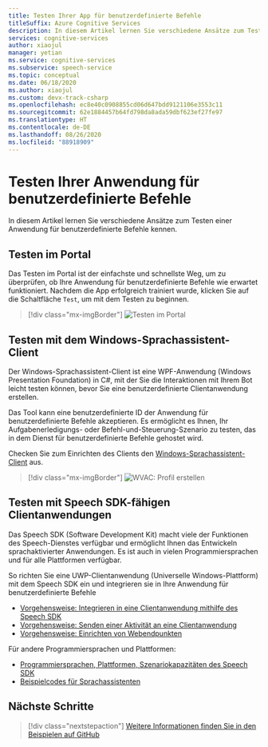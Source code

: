 ```yaml
---
title: Testen Ihrer App für benutzerdefinierte Befehle
titleSuffix: Azure Cognitive Services
description: In diesem Artikel lernen Sie verschiedene Ansätze zum Testen einer Anwendung für benutzerdefinierte Befehle kennen.
services: cognitive-services
author: xiaojul
manager: yetian
ms.service: cognitive-services
ms.subservice: speech-service
ms.topic: conceptual
ms.date: 06/18/2020
ms.author: xiaojul
ms.custom: devx-track-csharp
ms.openlocfilehash: ec8e40c0908855cd06d647bdd9121106e3553c11
ms.sourcegitcommit: 62e1884457b64fd798da8ada59dbf623ef27fe97
ms.translationtype: HT
ms.contentlocale: de-DE
ms.lasthandoff: 08/26/2020
ms.locfileid: "88918909"
---
```

# <a name="test-your-custom-commands-application"></a>Testen Ihrer Anwendung für benutzerdefinierte Befehle

In diesem Artikel lernen Sie verschiedene Ansätze zum Testen einer Anwendung für benutzerdefinierte Befehle kennen.

## <a name="test-in-the-portal"></a>Testen im Portal

Das Testen im Portal ist der einfachste und schnellste Weg, um zu überprüfen, ob Ihre Anwendung für benutzerdefinierte Befehle wie erwartet funktioniert. Nachdem die App erfolgreich trainiert wurde, klicken Sie auf die Schaltfläche `Test`, um mit dem Testen zu beginnen.

> [!div class="mx-imgBorder"]
> ![Testen im Portal](media/custom-commands/create-basic-test-chat.png)

## <a name="test-with-windows-voice-assistant-client"></a>Testen mit dem Windows-Sprachassistent-Client

Der Windows-Sprachassistent-Client ist eine WPF-Anwendung (Windows Presentation Foundation) in C#, mit der Sie die Interaktionen mit Ihrem Bot leicht testen können, bevor Sie eine benutzerdefinierte Clientanwendung erstellen.

Das Tool kann eine benutzerdefinierte ID der Anwendung für benutzerdefinierte Befehle akzeptieren. Es ermöglicht es Ihnen, Ihr Aufgabenerledigungs- oder Befehl-und-Steuerung-Szenario zu testen, das in dem Dienst für benutzerdefinierte Befehle gehostet wird.

Checken Sie zum Einrichten des Clients den [Windows-Sprachassistent-Client](https://github.com/Azure-Samples/Cognitive-Services-Voice-Assistant/tree/master/clients/csharp-wpf) aus.

> [!div class="mx-imgBorder"]
> ![WVAC: Profil erstellen](media/custom-commands/conversation.png)

## <a name="test-with-speech-sdk-enabled-client-applications"></a>Testen mit Speech SDK-fähigen Clientanwendungen 
Das Speech SDK (Software Development Kit) macht viele der Funktionen des Speech-Dienstes verfügbar und ermöglicht Ihnen das Entwickeln sprachaktivierter Anwendungen. Es ist auch in vielen Programmiersprachen und für alle Plattformen verfügbar.

So richten Sie eine UWP-Clientanwendung (Universelle Windows-Plattform) mit dem Speech SDK ein und integrieren sie in Ihre Anwendung für benutzerdefinierte Befehle  
- [Vorgehensweise: Integrieren in eine Clientanwendung mithilfe des Speech SDK](./how-to-custom-commands-setup-speech-sdk.md)
- [Vorgehensweise: Senden einer Aktivität an eine Clientanwendung](./how-to-custom-commands-send-activity-to-client.md)
- [Vorgehensweise: Einrichten von Webendpunkten](./how-to-custom-commands-setup-web-endpoints.md)

Für andere Programmiersprachen und Plattformen:
- [Programmiersprachen, Plattformen, Szenariokapazitäten des Speech SDK](https://docs.microsoft.com/azure/cognitive-services/speech-service/speech-sdk)
- [Beispielcodes für Sprachassistenten](https://github.com/Azure-Samples/Cognitive-Services-Voice-Assistant)

## <a name="next-steps"></a>Nächste Schritte

> [!div class="nextstepaction"]
> [Weitere Informationen finden Sie in den Beispielen auf GitHub](https://aka.ms/speech/cc-samples)

